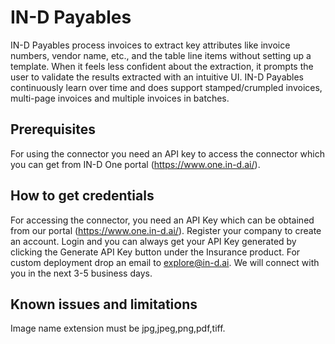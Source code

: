# IN-D Payables
IN-D Payables process invoices to extract key attributes like invoice numbers, vendor name, etc., and the table line items without setting up a template. 
When it feels less confident about the extraction, it prompts the user to validate the results extracted with an intuitive UI. 
IN-D Payables continuously learn over time and does support stamped/crumpled invoices, multi-page invoices and multiple invoices in batches.

## Prerequisites
For using the connector you need an API key to access the connector which you can get from IN-D One portal (https://www.one.in-d.ai/).

## How to get credentials
For accessing the connector, you need an API Key which can be obtained from our portal (https://www.one.in-d.ai/). 
Register your company to create an account. Login and you can always get your API Key generated by clicking the Generate API Key button under the Insurance product. 
For custom deployment drop an email to explore@in-d.ai. We will connect with you in the next 3-5 business days.

## Known issues and limitations
Image name extension must be jpg,jpeg,png,pdf,tiff.

